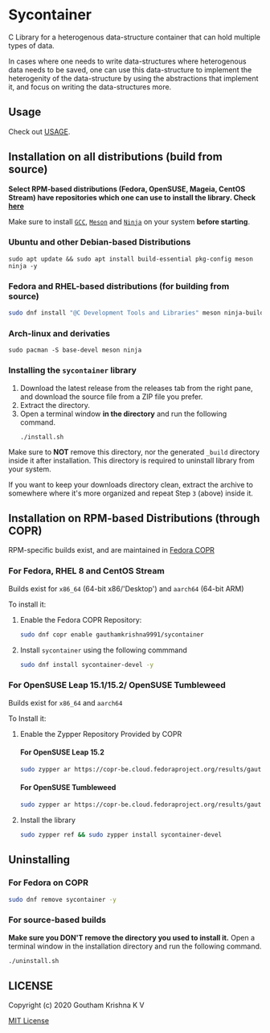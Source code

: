 # Sycontainer

C Library for a heterogenous data-structure container that can hold multiple types of data.

In cases where one needs to write data-structures where heterogenous data needs to be saved, one can use this data-structure to implement the heterogenity of the data-structure by using the abstractions that implement it, and focus on writing the data-structures more.

## Usage

Check out [USAGE](USAGE.md).

## Installation on all distributions (build from source)

**Select RPM-based distributions (Fedora, OpenSUSE, Mageia, CentOS Stream) have repositories which one can use to install the library. Check [here](#installation-on-rpm-based-distributions-through-copr)**

Make sure to install [`GCC`](https://gcc.gnu.org/), [`Meson`](https://mesonbuild.com/) and [`Ninja`](https://ninja-build.org/) on your system **before starting**.

### Ubuntu and other Debian-based Distributions
```
sudo apt update && sudo apt install build-essential pkg-config meson ninja -y
```
### Fedora and RHEL-based distributions (for building from source)
```bash
sudo dnf install "@C Development Tools and Libraries" meson ninja-build -y
```
### Arch-linux and derivaties
```
sudo pacman -S base-devel meson ninja
```

### Installing the `sycontainer` library

1.  Download the latest release from the releases tab from the right pane, and download the source file from a ZIP file you prefer.
2.  Extract the directory.
3.  Open a terminal window **in the directory** and run the following command.
    ```
    ./install.sh
    ```
Make sure to **NOT** remove this directory, nor the generated `_build` directory inside it after installation. This directory is required to uninstall library from your system.

If you want to keep your downloads directory clean, extract the archive to somewhere where it's more organized and repeat Step `3` (above) inside it.

## Installation on RPM-based Distributions (through COPR)


RPM-specific builds exist, and are maintained in [Fedora COPR](https://copr.fedorainfracloud.org/coprs/gauthamkrishna9991/sycontainer/)

### For Fedora, RHEL 8 and CentOS Stream

Builds exist for `x86_64` (64-bit x86/'Desktop') and `aarch64` (64-bit ARM)

To install it:
1.  Enable the Fedora COPR Repository:

    ```bash
    sudo dnf copr enable gauthamkrishna9991/sycontainer
    ```

2.  Install `sycontainer` using the following commmand

    ```bash
    sudo dnf install sycontainer-devel -y
    ```

### For OpenSUSE Leap 15.1/15.2/ OpenSUSE Tumbleweed

Builds exist for `x86_64` and `aarch64`

To Install it:
1.  Enable the Zypper Repository Provided by COPR
    #### For OpenSUSE Leap 15.2
    ```bash
    sudo zypper ar https://copr-be.cloud.fedoraproject.org/results/gauthamkrishna9991/sycontainer/opensuse-leap-15.2-$(arch)/ gauthamkrishna9991/sycontainer
    ```
    #### For OpenSUSE Tumbleweed
    ```bash
    sudo zypper ar https://copr-be.cloud.fedoraproject.org/results/gauthamkrishna9991/sycontainer/opensuse-tumbleweed-$(arch)/ gauthamkrishna9991/sycontainer
    ```
2.  Install the library

    ```bash
    sudo zypper ref && sudo zypper install sycontainer-devel
    ```

### 

## Uninstalling

### For Fedora on COPR
```bash
sudo dnf remove sycontainer -y
```

### For source-based builds

**Make sure you DON'T remove the directory you used to install it.**
Open a terminal window in the installation directory and run the following command.
```bash
./uninstall.sh
```

## LICENSE

Copyright (c) 2020 Goutham Krishna K V

[MIT License](LICENSE)